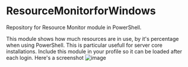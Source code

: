 # ResourceMonitorforWindows
Repository for Resource Monitor module in PowerShell.

This module shows how much resources are in use, by it's percentage when using PowerShell. This is particular usefull for server core installations.
Include this module in your profile so it can be loaded after each login.
Here's a screenshot
![image](https://github.com/user-attachments/assets/52028349-2254-4785-b6ac-9c732e8b5368)
